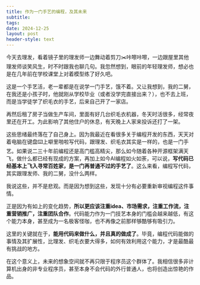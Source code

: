 ```yaml
---
title: 作为一门手艺的编程，及其未来
subtitle: 
tags: 
date: 2024-12-25
layout: post
header-style: text
---
```


今天去理发，看着镜子里的理发师一边舞动着剪刀✂️咔嚓咔嚓，一边跟屋里其他理发师谈笑风生，时不时跟我也聊几句。我忽然想到，眼前的年轻理发师，想必也是在几年前在学校课堂上对着模型练了好久吧。

这是一个手艺活，老一辈都是在说学一门手艺，饿不着。又让我想到，我的二舅，在我还是小孩子时，他就刚从学校毕业（或者没学完直接出来？），也不去上班，而是当学徒学了织毛衣的手艺，后来自己开了一家店。

再然后租了房子当做生产车间，里面有好几台织毛衣机器，冬天时活很多，经常夜里还在开工。为此影响了其他住户的休息，有天晚上人家来投诉还打了一架。

这些思绪最终落在了自己身上。因为我最近在看很多关于编程开发的东西，天天对着电脑在键盘⌨️上噼里啪啦写代码，跟理发、织毛衣其实是一样的，也是一门手艺。如果说二三十年前编程还是高门槛高精尖，那么如今随着各种开源框架满天飞，做什么都已经有现成的方案，再加上如今AI编程如火如荼，可以说，**写代码已经基本上飞入寻常百姓家，是一门再普通不过的手艺了**。这么来看，编程写代码，其实跟理发师、我的二舅，没什么两样。

我说这些，并不是悲观。而是因为想到这些，发现十分有必要重新审视编程这件事情。

正是因为有如上的变化趋势，**所以更应该注重idea、市场需求，注重工作流，注重营销推广，注重团队合作**。代码能力作为一门技艺本身的门槛会越来越低，有这个能力本身，甚至成为一名极客怪咖，也不再像之前那样够酷够有吸引力。

这里的关键就在于，**能用代码来做什么，并且真的做成了**。毕竟，编程代码能做的事情及其扩展性，比理发、织毛衣要大得多，如何有效利用这个能力，才是最酷最有挑战的地方。

在这个意义上，未来的想象空间就不再只限于程序员这个群体了。我相信很多非计算机出身的非专业程序员，甚至本身不会代码的外行普通人，也将创造出惊艳的作品。
